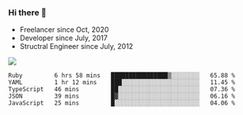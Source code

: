 ### Hi there 👋

- Freelancer since Oct, 2020
- Developer since July, 2017
- Structral Engineer since July, 2012

<img src="https://github-readme-stats.vercel.app/api?username=an-lee&show_icons=true&icon_color=0366d6&text_color=24292e&bg_color=ffffff&hide_title=true" />

<!--START_SECTION:waka-->
```text
Ruby         6 hrs 58 mins   ████████████████▒░░░░░░░░   65.88 % 
YAML         1 hr 12 mins    ███░░░░░░░░░░░░░░░░░░░░░░   11.45 % 
TypeScript   46 mins         ██░░░░░░░░░░░░░░░░░░░░░░░   07.36 % 
JSON         39 mins         █▓░░░░░░░░░░░░░░░░░░░░░░░   06.16 % 
JavaScript   25 mins         █░░░░░░░░░░░░░░░░░░░░░░░░   04.06 % 
```
<!--END_SECTION:waka-->

